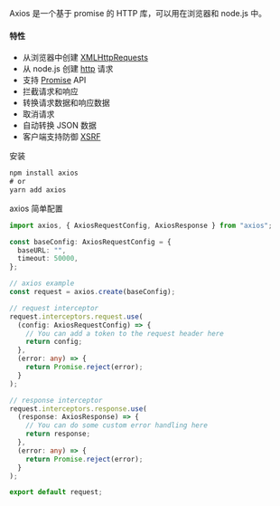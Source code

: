Axios 是一个基于 promise 的 HTTP 库，可以用在浏览器和 node.js 中。

#### 特性

- 从浏览器中创建 [XMLHttpRequests](https://developer.mozilla.org/en-US/docs/Web/API/XMLHttpRequest)
- 从 node.js 创建 [http](http://nodejs.org/api/http.html) 请求
- 支持 [Promise](https://developer.mozilla.org/en-US/docs/Web/JavaScript/Reference/Global_Objects/Promise) API
- 拦截请求和响应
- 转换请求数据和响应数据
- 取消请求
- 自动转换 JSON 数据
- 客户端支持防御 [XSRF](http://en.wikipedia.org/wiki/Cross-site_request_forgery)

安装

```js
npm install axios
# or
yarn add axios
```

axios 简单配置

```typescript
import axios, { AxiosRequestConfig, AxiosResponse } from "axios";

const baseConfig: AxiosRequestConfig = {
  baseURL: "",
  timeout: 50000,
};

// axios example
const request = axios.create(baseConfig);

// request interceptor
request.interceptors.request.use(
  (config: AxiosRequestConfig) => {
    // You can add a token to the request header here
    return config;
  },
  (error: any) => {
    return Promise.reject(error);
  }
);

// response interceptor
request.interceptors.response.use(
  (response: AxiosResponse) => {
    // You can do some custom error handling here
    return response;
  },
  (error: any) => {
    return Promise.reject(error);
  }
);

export default request;
```
